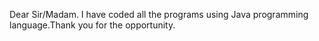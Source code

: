 Dear Sir/Madam.
I have coded all the programs using Java programming language.Thank you for the opportunity.
